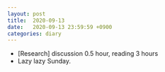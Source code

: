 ```yaml
---
layout: post
title:  2020-09-13
date:   2020-09-13 23:59:59 +0900
categories: diary
---
```


- [Research] discussion 0.5 hour, reading 3 hours
- Lazy lazy Sunday.